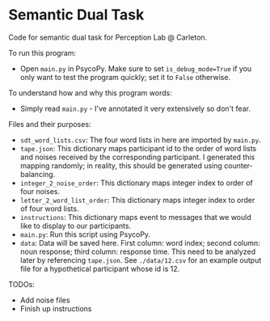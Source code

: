 # Semantic Dual Task
Code for semantic dual task for Perception Lab @ Carleton.

To run this program:
- Open `main.py` in PsycoPy. Make sure to set `is_debug_mode=True` if you only want to test the program quickly; set it to `False` otherwise.

To understand how and why this program words:
- Simply read `main.py` - I've annotated it very extensively so don't fear.

Files and their purposes:
- `sdt_word_lists.csv`: The four word lists in here are imported by `main.py`.
- `tape.json`: This dictionary maps participant id to the order of word lists and noises received by the corresponding participant. I generated this mapping randomly; in reality, this should be generated using counter-balancing.
- `integer_2_noise_order`: This dictionary maps integer index to order of four noises.
- `letter_2_word_list_order`: This dictionary maps integer index to order of four word lists.
- `instructions`: This dictionary maps event to messages that we would like to display to our participants.
- `main.py`: Run this script using PsycoPy. 
- `data`: Data will be saved here. First column: word index; second column: noun response; third column: response time. This need to be analyzed later by referencing `tape.json`. See `./data/12.csv` for an example output file for a hypothetical participant whose id is 12.

TODOs:
- Add noise files
- Finish up instructions
